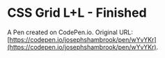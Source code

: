 # CSS Grid L+L - Finished

A Pen created on CodePen.io. Original URL: [https://codepen.io/josephshambrook/pen/wYvYKr](https://codepen.io/josephshambrook/pen/wYvYKr).


